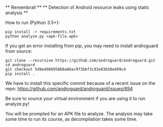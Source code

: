** Remembrall **
** Detection of Android resource leaks using static analysis **

How to run (Python 3.5+): 
```
pip install -r requirements.txt
python analyze.py <apk-file.apk>
```

If you get an error installing from pip, you may need to install androguard from source:
```
git clone --recursive https://github.com/androguard/androguard.git
cd androguard
git checkout 5d9e496695860a86ac973bbf3c93e83b50e499c4
pip install .
```
We have to install this specific commit because of a recent issue on the repo: 
https://github.com/androguard/androguard/issues/694

Be sure to source your virtual environment if you are using it to run analyze.py!

You will be prompted for an APK file to analyze. The analysis may take
some time to run its course, as decompilation takes some time.
